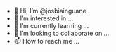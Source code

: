 - 👋 Hi, I’m @josbiainguane
- 👀 I’m interested in ...
- 🌱 I’m currently learning ...
- 💞️ I’m looking to collaborate on ...
- 📫 How to reach me ...

<!---
josbiainguane/josbiainguane is a ✨ special ✨ repository because its `README.md` (this file) appears on your GitHub profile.
You can click the Preview link to take a look at your changes.
--->

